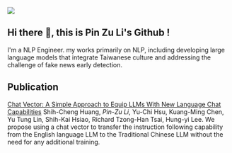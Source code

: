 
![](https://github-readme-stats.vercel.app/api?username=aqweteddy&show_icons=true)

## Hi there 👋, this is Pin Zu Li's Github !

I'm a NLP Engineer. my works primarily on NLP, including developing large language models that integrate Taiwanese culture and addressing the challenge of fake news early detection.

## Publication

[Chat Vector: A Simple Approach to Equip LLMs With New Language Chat Capabilities](https://arxiv.org/abs/2310.04799) Shih-Cheng Huang, *Pin-Zu Li*, Yu-Chi Hsu, Kuang-Ming Chen, Yu Tung Lin, Shih-Kai Hsiao, Richard Tzong-Han Tsai, Hung-yi Lee.
We propose using a chat vector to transfer the instruction following capability from the English language LLM to the Traditional Chinese LLM without the need for any additional training.
